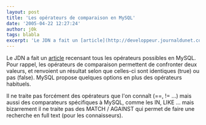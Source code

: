 ```yaml
---
layout: post
title: 'Les opérateurs de comparaison en MySQL'
date: '2005-04-22 12:27:24'
author: j0k
tags: blabla
excerpt: 'Le JDN a fait un [article](http://developpeur.journaldunet.com/tutoriel/sql/050419-mysql-operateurs-comparaison.shtml) recensant tous les opérateurs possibles en MySQL.   Pour rappel, les opérateurs de comparaison permettent de confronter deux valeurs, et renvoient un résultat selon que celles-ci sont identiques (true) ou pas (false). MySQL propose quelques      ...'
---
```


Le JDN a fait un [article](http://developpeur.journaldunet.com/tutoriel/sql/050419-mysql-operateurs-comparaison.shtml) recensant tous les opérateurs possibles en MySQL.   Pour rappel, les opérateurs de comparaison permettent de confronter deux valeurs, et renvoient un résultat selon que celles-ci sont identiques (true) ou pas (false). MySQL propose quelques options en plus des opérateurs habituels.

Il ne traite pas forcément des opérateurs que l'on connaît (==, != ...) mais aussi des comparateurs spécifiques à MySQL, comme les IN, LIKE ... mais bizarrement il ne traite pas des MATCH / AGAINST qui permet de faire une recherche en full text (pour les connaisseurs).
